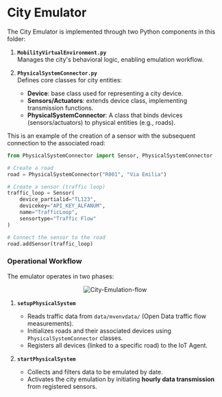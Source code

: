 # City Emulator
The City Emulator is implemented through two Python components in this folder:  

1. **`MobilityVirtualEnvironment.py`**  
   Manages the city's behavioral logic, enabling emulation workflow.  
   
2. **`PhysicalSystemConnector.py`**  
   Defines core classes for city entities:
   - **Device**: base class used for representing a city device.
   - **Sensors/Actuators**: extends device class, implementing transmission functions.   
   - **PhysicalSystemConnector**: A class that binds devices (sensors/actuators) to physical entities (e.g., roads).

This is an example of the creation of a sensor with the subsequent connection to the associated road:
```python
from PhysicalSystemConnector import Sensor, PhysicalSystemConnector

# Create a road
road = PhysicalSystemConnector("R001", "Via Emilia")

# Create a sensor (traffic loop)
traffic_loop = Sensor(
    device_partialid="TL123",
    devicekey="API_KEY_ALFANUM",
    name="TrafficLoop",
    sensortype="Traffic Flow"
)

# Connect the sensor to the road
road.addSensor(traffic_loop)
```
### Operational Workflow

The emulator operates in two phases:  

<figure align="center">
<img
  src="https://github.com/user-attachments/assets/06f47387-b0be-437c-97ae-722c69f05147"
  alt="City-Emulation-flow">
</figure>


1. **`setupPhysicalSystem`**  
   - Reads traffic data from `data/mvenvdata/` (Open Data traffic flow measurements).  
   - Initializes roads and their associated devices using `PhysicalSystemConnector` classes.  
   - Registers all devices (linked to a specific road) to the IoT Agent.  

2. **`startPhysicalSystem`**  
   - Collects and filters data to be emulated by date.
   - Activates the city emulation by initiating **hourly data transmission** from registered sensors.
